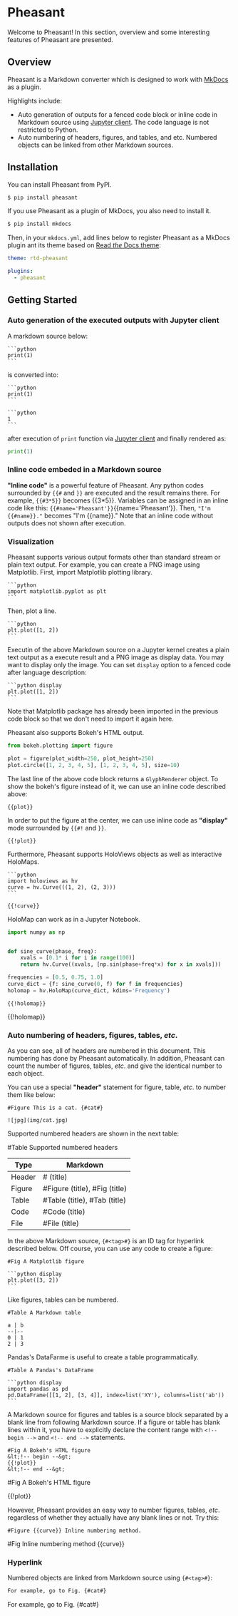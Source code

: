 # Pheasant

Welcome to Pheasant! In this section, overview and some interesting features of Pheasant are presented.

## Overview

Pheasant is a Markdown converter which is designed to work with [MkDocs](http://www.mkdocs.org/) as a plugin.

Highlights include:

+ Auto generation of outputs for a fenced code block or inline code in Markdown source using [Jupyter client](https://jupyter-client.readthedocs.io/en/stable/). The code language is not restricted to Python.
+ Auto numbering of headers, figures, and tables, and etc. Numbered objects can be linked from other Markdown sources.

## Installation

You can install Pheasant from PyPI.

~~~bash
$ pip install pheasant
~~~

If you use Pheasant as a plugin of MkDocs, you also need to install it.

~~~bash
$ pip install mkdocs
~~~

Then, in your `mkdocs.yml`, add lines below to register Pheasant as a MkDocs plugin ant its theme based on [Read *the* Docs theme](https://sphinx-rtd-theme.readthedocs.io/en/stable/):

~~~yaml
theme: rtd-pheasant

plugins:
  - pheasant
~~~

## Getting Started

### Auto generation of the executed outputs with Jupyter client

A markdown source below:

~~~
```python
print(1)
```
~~~

is converted into:

~~~
```python
print(1)
```

```python
1
```
~~~

after execution of `print` function via [Jupyter client](https://jupyter-client.readthedocs.io/en/stable/) and finally rendered as:

```python
print(1)
```

### Inline code embeded in a Markdown source

**"Inline code"** is a powerful feature of Pheasant. Any python codes surrounded by `{{#` and `}}` are executed and the result remains there. For example, `{{#3*5}}` becomes {{3*5}}. Variables can be assigned in an inline code like this: `{{#name='Pheasant'}}`{{name='Pheasant'}}. Then, `"I'm {{#name}}."` becomes "I'm {{name}}." Note that an inline code without outputs does not shown after execution.

### Visualization

Pheasant supports various output formats other than standard stream or plain text output. For example, you can create a PNG image using Matplotlib. First, import Matplotlib plotting library.

~~~copy
```python
import matplotlib.pyplot as plt
```
~~~

Then, plot a line.

~~~copy
```python
plt.plot([1, 2])
```
~~~

Executin of the above Markdown source on a Jupyter kernel creates a plain text output as a execute result and a PNG image as display data. You may want to display only the image. You can set `display` option to a fenced code after language description:

~~~
```python display
plt.plot([1, 2])
```
~~~

Note that Matplotlib package has already been imported in the previous code block so that we don't need to import it again here.

Pheasant also supports Bokeh's HTML output.

```python
from bokeh.plotting import figure

plot = figure(plot_width=250, plot_height=250)
plot.circle([1, 2, 3, 4, 5], [1, 2, 3, 4, 5], size=10)
```

The last line of the above code block returns a `GlyphRenderer` object. To show the bokeh's figure instead of it, we can use an inline code described above:

~~~copy
{{plot}}
~~~

In order to put the figure at the center, we can use inline code as **"display"** mode surrounded by `{{#!` and `}}`.

~~~copy
{{!plot}}
~~~

Furthermore, Pheasant supports HoloViews objects as well as interactive HoloMaps.

~~~copy
```python
import holoviews as hv
curve = hv.Curve(((1, 2), (2, 3)))
```

{{!curve}}
~~~

HoloMap can work as in a Jupyter Notebook.

```python
import numpy as np


def sine_curve(phase, freq):
    xvals = [0.1* i for i in range(100)]
    return hv.Curve((xvals, [np.sin(phase+freq*x) for x in xvals]))

frequencies = [0.5, 0.75, 1.0]
curve_dict = {f: sine_curve(0, f) for f in frequencies}
holomap = hv.HoloMap(curve_dict, kdims='Frequency')
```

~~~
{{!holomap}}
~~~

{{!holomap}}


### Auto numbering of headers, figures, tables, *etc*.

As you can see, all of headers are numbered in this document. This numbering has done by Pheasant automatically. In addition, Pheasant can count the number of figures, tables, *etc*. and give the identical number to each object.

You can use a special **"header"** statement for figure, table, *etc*. to number them like below:

~~~copy
#Figure This is a cat. {#cat#}

![jpg](img/cat.jpg)
~~~

Supported numbered headers are shown in the next table:


#Table Supported numbered headers

Type   | Markdown
-------|-------------------------------
Header | # (title)
Figure | #Figure (title), #Fig (title)
Table  | #Table (title), #Tab (title)
Code   | #Code (title)
File   | #File (title)

In the above Markdown source, `{#<tag>#}` is an ID tag for hyperlink described below. Off course, you can use any code to create a figure:

~~~copy
#Fig A Matplotlib figure

```python display
plt.plot([3, 2])
```
~~~

Like figures, tables can be numbered.

~~~copy
#Table A Markdown table

a | b
--|--
0 | 1
2 | 3
~~~

Pandas's DataFarme is useful to create a table programmatically.

~~~copy
#Table A Pandas's DataFrame

```python display
import pandas as pd
pd.DataFrame([[1, 2], [3, 4]], index=list('XY'), columns=list('ab'))
```
~~~

A Markdown source for figures and tables is a source block separated by a blank line from following Markdown source. If a figure or table has blank lines within it, you have to explicitly declare the content range with `<!-- begin -->` and `<!-- end -->` statements.

~~~
#Fig A Bokeh's HTML figure
&lt;!-- begin --&gt;
{{!plot}}
&lt;!-- end --&gt;
~~~

#Fig A Bokeh's HTML figure
<!-- begin -->
{{!plot}}
<!-- end -->

However, Pheasant provides an easy way to number figures, tables, *etc*. regardless of whether they actually have any blank lines or not. Try this:

~~~
#Figure {{curve}} Inline numbering method.
~~~

#Fig Inline numbering method {{curve}}

### Hyperlink

Numbered objects are linked from Markdown source using `{#<tag>#}`:

~~~markdown
For example, go to Fig. {#cat#}
~~~

For example, go to Fig. {#cat#}
